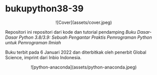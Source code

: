 # bukupython38-39

<p align="center">
  ![Cover](assets/cover.jpeg)
</p>

Repositori ini repositori dari kode dan tutorial pendamping *Buku Dasar-Dasar Python 3.8/3.9: Sebuah Pengantar Praktis Pemrograman Python untuk Pemrograman Ilmiah*

Buku terbit pada 6 Januari 2022 dan diterbitkak oleh penerbit Global Science, imprint dari Inbio Indonesia.


<p align="center">
  ![python-anaconda](assets/python-anaconda.jpeg)
</p>
